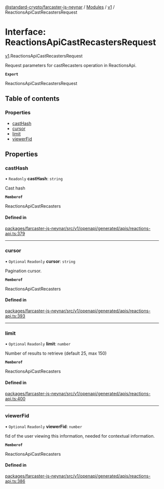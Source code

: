 [@standard-crypto/farcaster-js-neynar](../README.md) / [Modules](../modules.md) / [v1](../modules/v1.md) / ReactionsApiCastRecastersRequest

# Interface: ReactionsApiCastRecastersRequest

[v1](../modules/v1.md).ReactionsApiCastRecastersRequest

Request parameters for castRecasters operation in ReactionsApi.

**`Export`**

ReactionsApiCastRecastersRequest

## Table of contents

### Properties

- [castHash](v1.ReactionsApiCastRecastersRequest.md#casthash)
- [cursor](v1.ReactionsApiCastRecastersRequest.md#cursor)
- [limit](v1.ReactionsApiCastRecastersRequest.md#limit)
- [viewerFid](v1.ReactionsApiCastRecastersRequest.md#viewerfid)

## Properties

### castHash

• `Readonly` **castHash**: `string`

Cast hash

**`Memberof`**

ReactionsApiCastRecasters

#### Defined in

[packages/farcaster-js-neynar/src/v1/openapi/generated/apis/reactions-api.ts:379](https://github.com/standard-crypto/farcaster-js/blob/main/packages/farcaster-js-neynar/src/v1/openapi/generated/apis/reactions-api.ts#L379)

___

### cursor

• `Optional` `Readonly` **cursor**: `string`

Pagination cursor.

**`Memberof`**

ReactionsApiCastRecasters

#### Defined in

[packages/farcaster-js-neynar/src/v1/openapi/generated/apis/reactions-api.ts:393](https://github.com/standard-crypto/farcaster-js/blob/main/packages/farcaster-js-neynar/src/v1/openapi/generated/apis/reactions-api.ts#L393)

___

### limit

• `Optional` `Readonly` **limit**: `number`

Number of results to retrieve (default 25, max 150)

**`Memberof`**

ReactionsApiCastRecasters

#### Defined in

[packages/farcaster-js-neynar/src/v1/openapi/generated/apis/reactions-api.ts:400](https://github.com/standard-crypto/farcaster-js/blob/main/packages/farcaster-js-neynar/src/v1/openapi/generated/apis/reactions-api.ts#L400)

___

### viewerFid

• `Optional` `Readonly` **viewerFid**: `number`

fid of the user viewing this information, needed for contextual information.

**`Memberof`**

ReactionsApiCastRecasters

#### Defined in

[packages/farcaster-js-neynar/src/v1/openapi/generated/apis/reactions-api.ts:386](https://github.com/standard-crypto/farcaster-js/blob/main/packages/farcaster-js-neynar/src/v1/openapi/generated/apis/reactions-api.ts#L386)
